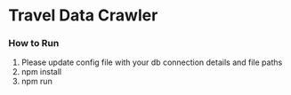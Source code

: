 # Travel Data Crawler

### How to Run
1. Please update config file with your db connection details and file paths
2. npm install
3. npm run
